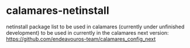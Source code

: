 # calamares-netinstall
netinstall package list to be used in calamares (currently under unfinished development)
to be used in currently in the calamares next version:
https://github.com/endeavouros-team/calamares_config_next
